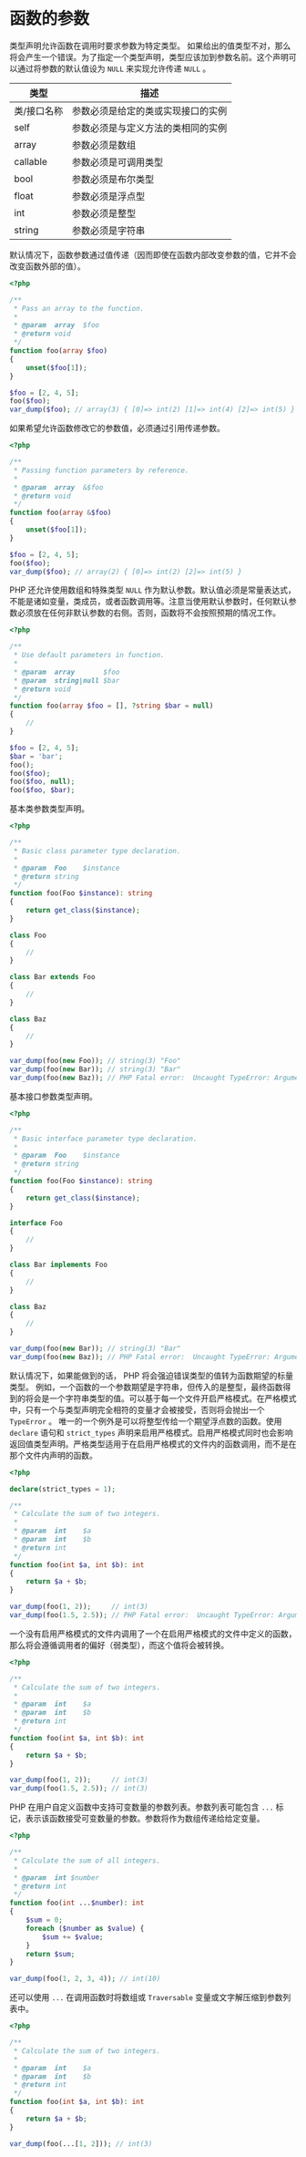 # 函数的参数

类型声明允许函数在调用时要求参数为特定类型。 如果给出的值类型不对，那么将会产生一个错误。为了指定一个类型声明，类型应该加到参数名前。这个声明可以通过将参数的默认值设为 `NULL` 来实现允许传递 `NULL` 。

| 类型        | 描述                               |
| ----------- | ---------------------------------- |
| 类/接口名称 | 参数必须是给定的类或实现接口的实例 |
| self        | 参数必须是与定义方法的类相同的实例 |
| array       | 参数必须是数组                     |
| callable    | 参数必须是可调用类型               |
| bool        | 参数必须是布尔类型                 |
| float       | 参数必须是浮点型                   |
| int         | 参数必须是整型                     |
| string      | 参数必须是字符串                   |

默认情况下，函数参数通过值传递（因而即使在函数内部改变参数的值，它并不会改变函数外部的值）。

```php
<?php

/**
 * Pass an array to the function.
 *
 * @param  array  $foo
 * @return void
 */
function foo(array $foo)
{
    unset($foo[1]);
}

$foo = [2, 4, 5];
foo($foo);
var_dump($foo); // array(3) { [0]=> int(2) [1]=> int(4) [2]=> int(5) }

```

如果希望允许函数修改它的参数值，必须通过引用传递参数。

```php
<?php

/**
 * Passing function parameters by reference.
 *
 * @param  array  &$foo
 * @return void
 */
function foo(array &$foo)
{
    unset($foo[1]);
}

$foo = [2, 4, 5];
foo($foo);
var_dump($foo); // array(2) { [0]=> int(2) [2]=> int(5) }

```

PHP 还允许使用数组和特殊类型 `NULL` 作为默认参数。默认值必须是常量表达式，不能是诸如变量，类成员，或者函数调用等。注意当使用默认参数时，任何默认参数必须放在任何非默认参数的右侧。否则，函数将不会按照预期的情况工作。

```php
<?php

/**
 * Use default parameters in function.
 *
 * @param  array       $foo
 * @param  string|null $bar
 * @return void
 */
function foo(array $foo = [], ?string $bar = null)
{
    //
}

$foo = [2, 4, 5];
$bar = 'bar';
foo();
foo($foo);
foo($foo, null);
foo($foo, $bar);

```

基本类参数类型声明。

```php
<?php

/**
 * Basic class parameter type declaration.
 *
 * @param  Foo    $instance
 * @return string
 */
function foo(Foo $instance): string
{
    return get_class($instance);
}

class Foo
{
    //
}

class Bar extends Foo
{
    //
}

class Baz
{
    //
}

var_dump(foo(new Foo)); // string(3) "Foo"
var_dump(foo(new Bar)); // string(3) "Bar"
var_dump(foo(new Baz)); // PHP Fatal error:  Uncaught TypeError: Argument 1 passed to foo() must be an instance of Foo, instance of Baz given.

```

基本接口参数类型声明。

```php
<?php

/**
 * Basic interface parameter type declaration.
 *
 * @param  Foo    $instance
 * @return string
 */
function foo(Foo $instance): string
{
    return get_class($instance);
}

interface Foo
{
    //
}

class Bar implements Foo
{
    //
}

class Baz
{
    //
}

var_dump(foo(new Bar)); // string(3) "Bar"
var_dump(foo(new Baz)); // PHP Fatal error:  Uncaught TypeError: Argument 1 passed to foo() must implement interface Foo, instance of Baz given.

```

默认情况下，如果能做到的话， PHP 将会强迫错误类型的值转为函数期望的标量类型。 例如，一个函数的一个参数期望是字符串，但传入的是整型，最终函数得到的将会是一个字符串类型的值。可以基于每一个文件开启严格模式。在严格模式中，只有一个与类型声明完全相符的变量才会被接受，否则将会抛出一个 `TypeError` 。 唯一的一个例外是可以将整型传给一个期望浮点数的函数。使用 `declare` 语句和 `strict_types` 声明来启用严格模式。启用严格模式同时也会影响返回值类型声明。严格类型适用于在启用严格模式的文件内的函数调用，而不是在那个文件内声明的函数。

```php
<?php

declare(strict_types = 1);

/**
 * Calculate the sum of two integers.
 *
 * @param  int    $a
 * @param  int    $b
 * @return int
 */
function foo(int $a, int $b): int
{
    return $a + $b;
}

var_dump(foo(1, 2));     // int(3)
var_dump(foo(1.5, 2.5)); // PHP Fatal error:  Uncaught TypeError: Argument 1 passed to foo() must be of the type int, float given.

```

一个没有启用严格模式的文件内调用了一个在启用严格模式的文件中定义的函数，那么将会遵循调用者的偏好（弱类型），而这个值将会被转换。

```php
<?php

/**
 * Calculate the sum of two integers.
 *
 * @param  int    $a
 * @param  int    $b
 * @return int
 */
function foo(int $a, int $b): int
{
    return $a + $b;
}

var_dump(foo(1, 2));     // int(3)
var_dump(foo(1.5, 2.5)); // int(3)

```

PHP 在用户自定义函数中支持可变数量的参数列表。参数列表可能包含 `...` 标记，表示该函数接受可变数量的参数。参数将作为数组传递给给定变量。

```php
<?php

/**
 * Calculate the sum of all integers.
 *
 * @param  int $number
 * @return int
 */
function foo(int ...$number): int
{
    $sum = 0;
    foreach ($number as $value) {
        $sum += $value;
    }
    return $sum;
}

var_dump(foo(1, 2, 3, 4)); // int(10)

```

还可以使用 `...` 在调用函数时将数组或 `Traversable` 变量或文字解压缩到参数列表中。

```php
<?php

/**
 * Calculate the sum of two integers.
 *
 * @param  int    $a
 * @param  int    $b
 * @return int
 */
function foo(int $a, int $b): int
{
    return $a + $b;
}

var_dump(foo(...[1, 2])); // int(3)

```

